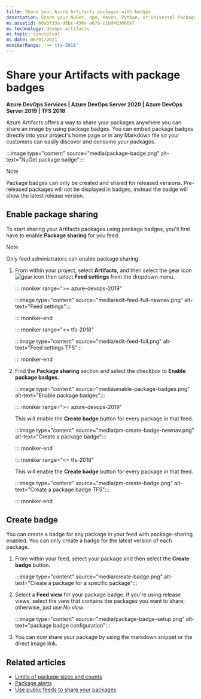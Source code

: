 ```yaml
---
title: Share your Azure Artifacts packages with badges
description: Share your NuGet, npm, Maven, Python, or Universal Packages with package badges
ms.assetid: 60a3f33a-d8bc-436a-a676-c1bd4b3066e7
ms.technology: devops-artifacts
ms.topic: conceptual
ms.date: 06/01/2021
monikerRange: '>= tfs-2018'
---
```


# Share your Artifacts with package badges

**Azure DevOps Services | Azure DevOps Server 2020 | Azure DevOps Server 2019 | TFS 2018**

Azure Artifacts offers a way to share your packages anywhere you can share an image by using package badges. You can embed package badges directly into your project's home page or in any Markdown file so your customers can easily discover and consume your packages.

:::image type="content" source="media/package-badge.png" alt-text="NuGet package badge":::
 
> [!NOTE]
> Package badges can only be created and shared for released versions. Pre-released packages will not be displayed in badges, instead the badge will show the latest release version.

## Enable package sharing  

To start sharing your Artifacts packages using package badges, you'll first have to enable **Package sharing** for you feed.

> [!NOTE]
> Only feed administrators can enable package sharing.

1. From within your project, select **Artifacts**, and then select the gear icon ![gear icon](../media/icons/gear-icon.png) then select **Feed settings** from the dropdown menu. 

   ::: moniker range=">= azure-devops-2019"

   :::image type="content" source="media/edit-feed-full-newnav.png" alt-text="Feed settings":::

   ::: moniker-end

   ::: moniker range="<= tfs-2018"

   :::image type="content" source="media/edit-feed-full.png" alt-text="Feed settings TFS":::

   ::: moniker-end

1. Find the **Package sharing** section and select the checkbox to **Enable package badges**.

   :::image type="content" source="media\enable-package-badges.png" alt-text="Enable package badges":::

    ::: moniker range=">= azure-devops-2019"

    This will enable the **Create badge** button for every package in that feed.

    :::image type="content" source="media/pm-create-badge-newnav.png" alt-text="Create a package badge":::

    ::: moniker-end

    ::: moniker range="<= tfs-2018"

    This will enable the **Create badge** button for every package in that feed.

    :::image type="content" source="media/pm-create-badge.png" alt-text="Create a package badge TFS":::

    ::: moniker-end

## Create badge

You can create a badge for any package in your feed with package-sharing enabled. You can only create a badge for the latest version of each package.

1. From within your feed, select your package and then select the **Create badge** button. 

    :::image type="content" source="media/create-badge.png" alt-text="Create a package for a specific package":::

1. Select a **Feed view** for your package badge. If you're using release views, select the view that contains the packages you want to share; otherwise, just use *No view*.

    :::image type="content" source="media/package-badge-setup.png" alt-text="package badge configuration":::

1. You can now share your package by using the markdown snippet or the direct image link.

## Related articles

- [Limits of package sizes and counts](./reference/limits.md)
- [Package alerts](./how-to/follow-package-notifications.md)
- [Use public feeds to share your packages](./tutorials/share-packages-publicly.md)
